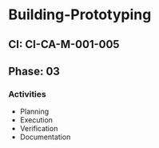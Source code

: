 # Building-Prototyping

## CI: CI-CA-M-001-005
## Phase: 03

### Activities
- Planning
- Execution
- Verification
- Documentation
